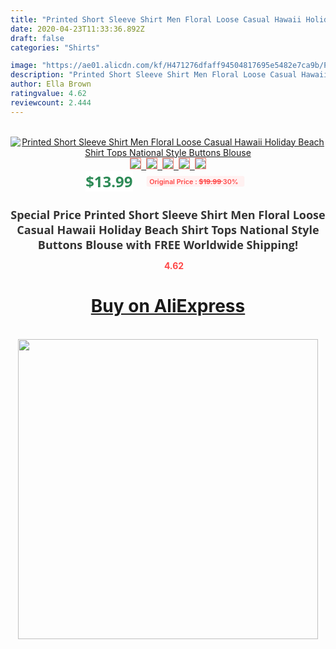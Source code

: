 ```yaml
---
title: "Printed Short Sleeve Shirt Men Floral Loose Casual Hawaii Holiday Beach Shirt Tops National Style Buttons Blouse"
date: 2020-04-23T11:33:36.892Z
draft: false
categories: "Shirts"

image: "https://ae01.alicdn.com/kf/H471276dfaff94504817695e5482e7ca9b/Printed-Short-Sleeve-Shirt-Men-Floral-Loose-Casual-Hawaii-Holiday-Beach-Shirt-Tops-National-Style-Buttons.jpg"
description: "Printed Short Sleeve Shirt Men Floral Loose Casual Hawaii Holiday Beach Shirt Tops National Style Buttons Blouse"
author: Ella Brown
ratingvalue: 4.62
reviewcount: 2.444
---
```

<br>
<div style="text-align: center;">
<a href="https://s.click.aliexpress.com/e/_ApqyCH" target="_blank" rel="nofollow noopener noreferrer"><img alt="Printed Short Sleeve Shirt Men Floral Loose Casual Hawaii Holiday Beach Shirt Tops National Style Buttons Blouse" class="magnifier-image" src="https://ae01.alicdn.com/kf/H471276dfaff94504817695e5482e7ca9b/Printed-Short-Sleeve-Shirt-Men-Floral-Loose-Casual-Hawaii-Holiday-Beach-Shirt-Tops-National-Style-Buttons.jpg_640x640.jpg">
<br>
<img style="border:1px solid salmon" src="https://ae01.alicdn.com/kf/H471276dfaff94504817695e5482e7ca9b/Printed-Short-Sleeve-Shirt-Men-Floral-Loose-Casual-Hawaii-Holiday-Beach-Shirt-Tops-National-Style-Buttons.jpg_120x120.jpg">&nbsp;&nbsp;<img style="border:1px solid salmon" src="https://ae01.alicdn.com/kf/H1306cda9cfe84f55999e6db2e53316b18/Printed-Short-Sleeve-Shirt-Men-Floral-Loose-Casual-Hawaii-Holiday-Beach-Shirt-Tops-National-Style-Buttons.jpg_120x120.jpg">&nbsp;&nbsp;<img style="border:1px solid salmon" src="https://ae01.alicdn.com/kf/Hbeefad125687411785cd049ae497e1cc5/Printed-Short-Sleeve-Shirt-Men-Floral-Loose-Casual-Hawaii-Holiday-Beach-Shirt-Tops-National-Style-Buttons.jpg_120x120.jpg">&nbsp;&nbsp;<img style="border:1px solid salmon" src="https://ae01.alicdn.com/kf/H1829310e570d416194e313a78b68f889N/Printed-Short-Sleeve-Shirt-Men-Floral-Loose-Casual-Hawaii-Holiday-Beach-Shirt-Tops-National-Style-Buttons.jpg_120x120.jpg">&nbsp;&nbsp;<img style="border:1px solid salmon" src="https://ae01.alicdn.com/kf/H1f6c77c71c994b648825e9bb253ae38dK/Printed-Short-Sleeve-Shirt-Men-Floral-Loose-Casual-Hawaii-Holiday-Beach-Shirt-Tops-National-Style-Buttons.jpg_120x120.jpg"></a></div><br0>
<div style="text-align: center;"><span style="background-color: white; border: 0px; box-sizing: border-box; color: seagreen; display: inline-block; font-family: &quot;open sans&quot; , &quot;arial&quot; , &quot;helvetica&quot; , sans-serif , &quot;heiti&quot;; font-size: 24px; font-stretch: inherit; font-weight: 700; line-height: inherit; margin: 0px 10px 0px 0px; padding: 0px; vertical-align: middle;">$13.99 </span>
<span style="background: rgb(255 , 241 , 241); border-radius: 3px; border: 0px; box-sizing: border-box; color: #ff4747; display: inline-block; font-family: inherit; font-size: 12px; font-stretch: inherit; font-style: inherit; font-variant: inherit; font-weight: 600; line-height: inherit; margin: 0px; padding: 2px 5px; transform: scale(0.9); vertical-align: middle;">Original Price : <b style="text-decoration: line-through;">$19.99 </b> 30%&nbsp;&nbsp;</span></div>
<h1 style="color: #333333; display: inline-block; font-family: &quot;open sans&quot; , &quot;arial&quot; , &quot;helvetica&quot; , sans-serif , &quot;heiti&quot;; font-size: 18px; font-stretch: inherit; font-weight: 700; text-align: center;">Special Price Printed Short Sleeve Shirt Men Floral Loose Casual Hawaii Holiday Beach Shirt Tops National Style Buttons Blouse with FREE Worldwide Shipping!</h1>
<div style="color: #ff4747; text-align: center;">
<img src="https://4.bp.blogspot.com/-M0ZcTcb-5uY/XleCXlxnR4I/AAAAAAAAAEc/OrjgMkXV1oMQFaCRZj5HQwOCBcu3w1FegCPcBGAYYCw/s1600/star.png" style="height: 15px;">&nbsp;<b>4.62</b></div>
<div class="button_cont" align="center"><a class="buynow_a" href="https://s.click.aliexpress.com/e/_ApqyCH" target="_blank" rel="nofollow noopener noreferrer"><H1>Buy on AliExpress</H1></a></div><br>
<div class="separator" style="clear: both; text-align: center;">
<img src="https://lh3.googleusercontent.com/-pTy5HemUv9M/XlePHvY0dAI/AAAAAAAAAE4/0nX5iRUoIWY8eMW9Dpxeirr157OZliDIgCLcBGAsYHQ/s1600/badge.gif" width="480">
</div>

